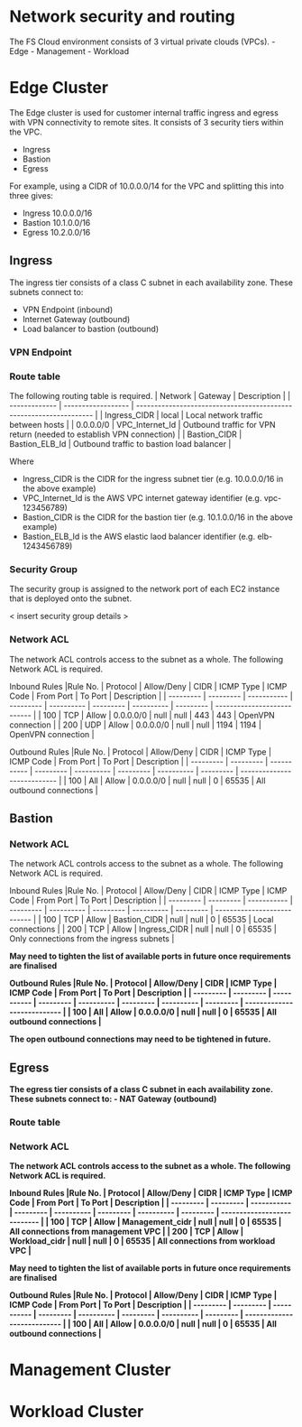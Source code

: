 # Network security and routing

The FS Cloud environment consists of 3 virtual private clouds (VPCs).
    - Edge
    - Management
    - Workload

# Edge Cluster

The Edge cluster is used for customer internal traffic ingress and egress with VPN connectivity to remote sites. It consists of 3 security tiers within the VPC.

- Ingress
- Bastion
- Egress

For example, using a CIDR of 10.0.0.0/14 for the VPC and splitting this into three gives:

- Ingress 10.0.0.0/16
- Bastion 10.1.0.0/16
- Egress 10.2.0.0/16

## Ingress

The ingress tier consists of a class C subnet in each availability zone. These subnets connect to: 

- VPN Endpoint (inbound)
- Internet Gateway (outbound)
- Load balancer to bastion (outbound)

### VPN Endpoint

### Route table

The following routing table is required.
| Network | Gateway | Description |
| ------------- | ------------------ | ------------------------------------------------------------------ |
| Ingress_CIDR | local | Local network traffic between hosts |
| 0.0.0.0/0 | VPC_Internet_Id | Outbound traffic for VPN return (needed to establish VPN connection) |
| Bastion_CIDR | Bastion_ELB_Id | Outbound traffic to bastion load balancer |

Where

- Ingress_CIDR is the CIDR for the ingress subnet tier (e.g. 10.0.0.0/16 in the above example)
- VPC_Internet_Id is the AWS VPC internet gateway identifier (e.g. vpc-123456789)
- Bastion_CIDR is the CIDR for the bastion tier (e.g. 10.1.0.0/16 in the above example)
- Bastion_ELB_Id is the AWS elastic laod balancer identifier (e.g. elb-1243456789)

### Security Group
The security group is assigned to the network port of each EC2 instance that is deployed onto the subnet.

< insert security group details >

### Network ACL

The network ACL controls access to the subnet as a whole. The following Network ACL is required.

Inbound Rules
|Rule No. | Protocol | Allow/Deny | CIDR | ICMP Type | ICMP Code | From Port | To Port | Description | 
| --------- | --------- | ----------- | --------- | ---------- | --------- | ---------- | --------- | --------------------------- |
| 100 | TCP | Allow | 0.0.0.0/0 | null | null | 443 | 443 | OpenVPN connection |
| 200 | UDP | Allow | 0.0.0.0/0 | null | null | 1194 | 1194 | OpenVPN connection |


Outbound Rules
|Rule No. | Protocol | Allow/Deny | CIDR | ICMP Type | ICMP Code | From Port | To Port | Description | 
| --------- | --------- | ----------- | --------- | ---------- | --------- | ---------- | --------- | --------------------------- |
| 100 | All | Allow | 0.0.0.0/0 | null | null | 0 | 65535 | All outbound connections |


## Bastion

### Network ACL

The network ACL controls access to the subnet as a whole. The following Network ACL is required.

Inbound Rules
|Rule No. | Protocol | Allow/Deny | CIDR | ICMP Type | ICMP Code | From Port | To Port | Description | 
| --------- | --------- | ----------- | --------- | ---------- | --------- | ---------- | --------- | --------------------------- |
| 100 | TCP | Allow | Bastion_CIDR | null | null | 0 | 65535 | Local connections |
| 200 | TCP | Allow | Ingress_CIDR | null | null | 0 | 65535 | Only connections from the ingress subnets |

<b>May need to tighten the list of available ports in future once requirements are finalised<b>


Outbound Rules
|Rule No. | Protocol | Allow/Deny | CIDR | ICMP Type | ICMP Code | From Port | To Port | Description | 
| --------- | --------- | ----------- | --------- | ---------- | --------- | ---------- | --------- | --------------------------- |
| 100 | All | Allow | 0.0.0.0/0 | null | null | 0 | 65535 | All outbound connections |

<b>The open outbound connections may need to be tightened in future.</b>

## Egress

The egress tier consists of a class C subnet in each availability zone. These subnets connect to:
    - NAT Gateway (outbound)

### Route table

### Network ACL

The network ACL controls access to the subnet as a whole. The following Network ACL is required.

Inbound Rules
|Rule No. | Protocol | Allow/Deny | CIDR | ICMP Type | ICMP Code | From Port | To Port | Description | 
| --------- | --------- | ----------- | --------- | ---------- | --------- | ---------- | --------- | --------------------------- |
| 100 | TCP | Allow | Management_cidr | null | null | 0 | 65535 | All connections from management VPC |
| 200 | TCP | Allow | Workload_cidr | null | null | 0 | 65535 | All connections from workload VPC |

<b>May need to tighten the list of available ports in future once requirements are finalised<b>


Outbound Rules
|Rule No. | Protocol | Allow/Deny | CIDR | ICMP Type | ICMP Code | From Port | To Port | Description | 
| --------- | --------- | ----------- | --------- | ---------- | --------- | ---------- | --------- | --------------------------- |
| 100 | All | Allow | 0.0.0.0/0 | null | null | 0 | 65535 | All outbound connections |


# Management Cluster

# Workload Cluster



